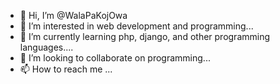 - 👋 Hi, I’m @WalaPaKojOwa
- 👀 I’m interested in web development and programming...
- 🌱 I’m currently learning php, django, and other programming languages....
- 💞️ I’m looking to collaborate on programming...
- 📫 How to reach me ...

<!---
WalaPaKojOwa/WalaPaKojOwa is a ✨ special ✨ repository because its `README.md` (this file) appears on your GitHub profile.
You can click the Preview link to take a look at your changes.
--->
